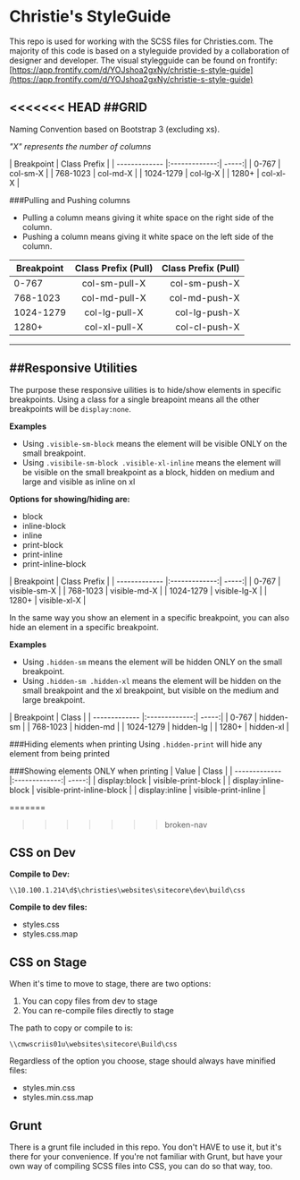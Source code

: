 # Christie's StyleGuide
This repo is used for working with the SCSS files for Christies.com.
The majority of this code is based on a styleguide provided by a collaboration of designer and developer. The visual stylegguide can be found on frontify:
[https://app.frontify.com/d/YOJshoa2gxNy/christie-s-style-guide](https://app.frontify.com/d/YOJshoa2gxNy/christie-s-style-guide)

<<<<<<< HEAD
##GRID
---
Naming Convention based on Bootstrap 3 (excluding xs).

*"X" represents the number of columns*

| Breakpoint        | Class Prefix           |
| ------------- |:-------------:| -----:|
| 0-767      | col-sm-X |
| 768-1023      | col-md-X      |
| 1024-1279 | col-lg-X      |
| 1280+ | col-xl-X      |

###Pulling and Pushing columns
- Pulling a column means giving it white space on the right side of the column.
- Pushing a column means giving it white space on the left side of the column.

| Breakpoint        | Class Prefix (Pull)  | Class Prefix (Pull) |
| ------------- |:-------------:| -----:|
| 0-767  | col-sm-pull-X | col-sm-push-X |
| 768-1023  | col-md-pull-X  | col-md-push-X |
| 1024-1279 | col-lg-pull-X  | col-lg-push-X |
| 1280+ | col-xl-pull-X  | col-cl-push-X |


---

##Responsive Utilities
---
The purpose these responsive uilities is to hide/show elements in specific breakpoints. Using a class for a single breapoint means all the other breakpoints will be `display:none`.

**Examples**
- Using `.visible-sm-block` means the element will be visible ONLY on the small breakpoint. 
- Using `.visibile-sm-block .visible-xl-inline` means the element will be visible on the small breakpoint as a block, hidden on medium and large and visible as inline on xl

**Options for showing/hiding are:**
- block
- inline-block
- inline
- print-block
- print-inline
- print-inline-block


| Breakpoint        | Class Prefix           |
| ------------- |:-------------:| -----:|
| 0-767      | visible-sm-X |
| 768-1023      | visible-md-X      |
| 1024-1279 | visible-lg-X      |
| 1280+ | visible-xl-X      |

In the same way you show an element in a specific breakpoint, you can also hide an element in a specific breakpoint.

**Examples**
- Using `.hidden-sm` means the element will be hidden ONLY on the small breakpoint. 
- Using `.hidden-sm .hidden-xl` means the element will be hidden on the small breakpoint and the xl breakpoint, but visible on the medium and large breakpoint.

| Breakpoint        | Class           |
| ------------- |:-------------:| -----:|
| 0-767      | hidden-sm |
| 768-1023      | hidden-md      |
| 1024-1279 | hidden-lg      |
| 1280+ | hidden-xl      |


###Hiding elements when printing
Using `.hidden-print` will hide any element from being printed

###Showing elements ONLY when printing
| Value        | Class           |
| ------------- |:-------------:| -----:|
| display:block      | visible-print-block |
| display:inline-block      | visible-print-inline-block      |
| display:inline | visible-print-inline      |

=======
>>>>>>> broken-nav
## CSS on Dev ##
**Compile to Dev:**

    \\10.100.1.214\d$\christies\websites\sitecore\dev\build\css

**Compile to dev files:**

- styles.css
- styles.css.map



## CSS on Stage ##
When it's time to move to stage, there are two options:

1. You can copy files from dev to stage
2. You can re-compile files directly to stage

The path to copy or compile to is:

    \\cmwscriis01u\websites\sitecore\Build\css

Regardless of the option you choose, stage should always have minified files:

- styles.min.css
- styles.min.css.map

## Grunt ##
There is a grunt file included in this repo. You don't HAVE to use it, but it's there for your convenience. If you're not familiar with Grunt, but have your own way of compiling SCSS files into CSS, you can do so that way, too. 
